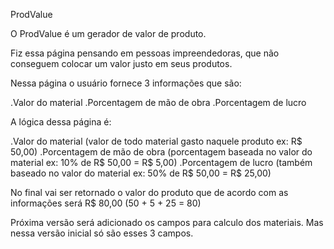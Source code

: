 ProdValue

O ProdValue é um gerador de valor de produto.

Fiz essa página pensando em pessoas impreendedoras, que não conseguem colocar um valor justo em seus produtos.

Nessa página o usuário fornece 3 informações que são:

  .Valor do material
  .Porcentagem de mão de obra
  .Porcentagem de lucro

A lógica dessa página é:

  .Valor do material (valor de todo material gasto naquele produto ex: R$ 50,00)
  .Porcentagem de mão de obra (porcentagem baseada no valor do material ex: 10% de R$ 50,00 = R$ 5,00)
  .Porcentagem de lucro (também baseado no valor do material ex: 50% de R$ 50,00 = R$ 25,00)

No final vai ser retornado o valor do produto que de acordo com as informações será R$ 80,00 (50 + 5 + 25 = 80)

Próxima versão será adicionado os campos para calculo dos materiais. Mas nessa versão inicial só são esses 3 campos.

